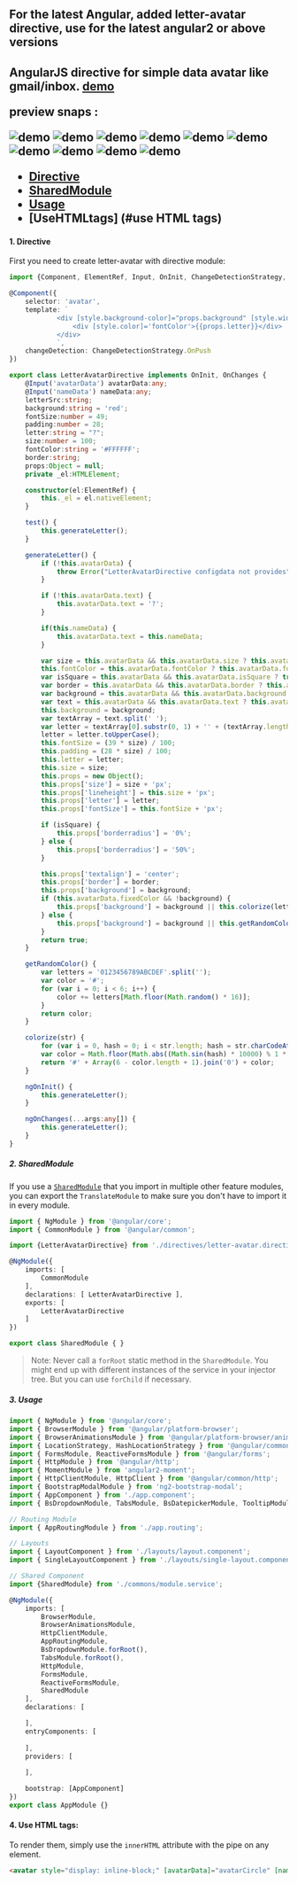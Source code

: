 <h2>
	For the latest Angular, added letter-avatar directive, use for the latest angular2 or above versions
<h2>

AngularJS directive for simple data avatar like gmail/inbox. 
<a href="https://github.com/lmnguyenbt/letter-avatar-angular4">demo</a>

preview snaps :
 
![demo](https://raw.github.com/lmnguyenbt/letter-avatar-angular4/master/demo/demo1.png)
![demo](https://raw.github.com/lmnguyenbt/letter-avatar-angular4/master/demo/demo2.png)
![demo](https://raw.github.com/lmnguyenbt/letter-avatar-angular4/master/demo/numbers.png)
![demo](https://raw.github.com/lmnguyenbt/letter-avatar-angular4/master/demo/special_charaters.png)
![demo](https://raw.github.com/lmnguyenbt/letter-avatar-angular4/master/demo/chinese.png)
![demo](https://raw.github.com/lmnguyenbt/letter-avatar-angular4/master/demo/kannada.png)
![demo](https://raw.github.com/lmnguyenbt/letter-avatar-angular4/master/demo/round_shape_digit_special.png)
![demo](https://raw.github.com/lmnguyenbt/letter-avatar-angular4/master/demo/round_chinese_kannada.png)
![demo](https://raw.github.com/lmnguyenbt/letter-avatar-angular4/master/demo/avatar_border1.png)
![demo](https://raw.github.com/lmnguyenbt/letter-avatar-angular4/master/demo/avatar_border2.png)

* [Directive](#directive)
* [SharedModule](#shared-modules)
* [Usage](#usage)
* [UseHTMLtags] (#use HTML tags)

#### 1. Directive

First you need to create letter-avatar with directive module:

```ts
import {Component, ElementRef, Input, OnInit, ChangeDetectionStrategy, OnChanges} from '@angular/core';

@Component({
    selector: 'avatar',
    template: `
            <div [style.background-color]="props.background" [style.width] = "props.size" [style.line-height]='props.lineheight' [style.height] = 'props.size' [style.font-size] = 'props.fontSize' [style.border] = 'props.border' [style.border-radius] = 'props.borderradius' [style.text-align] ="props.textalign">
				<div [style.color]='fontColor'>{{props.letter}}</div>
            </div>
            `,
    changeDetection: ChangeDetectionStrategy.OnPush
})

export class LetterAvatarDirective implements OnInit, OnChanges {
    @Input('avatarData') avatarData:any;
    @Input('nameData') nameData:any;
    letterSrc:string;
    background:string = 'red';
    fontSize:number = 49;
    padding:number = 28;
    letter:string = "?";
    size:number = 100;
    fontColor:string = '#FFFFFF';
    border:string;
    props:Object = null;
    private _el:HTMLElement;

    constructor(el:ElementRef) {
        this._el = el.nativeElement;
    }

    test() {
        this.generateLetter();
    }

    generateLetter() {
        if (!this.avatarData) {
            throw Error("LetterAvatarDirective configdata not provides");
        }

        if (!this.avatarData.text) {
            this.avatarData.text = '?';
        }

        if(this.nameData) {
            this.avatarData.text = this.nameData;
        }

        var size = this.avatarData && this.avatarData.size ? this.avatarData.size : 100;
        this.fontColor = this.avatarData.fontColor ? this.avatarData.fontColor : "#FFFFFF";
        var isSquare = this.avatarData && this.avatarData.isSquare ? true : false;
        var border = this.avatarData && this.avatarData.border ? this.avatarData.border : "1px solid #d3d3d3";
        var background = this.avatarData && this.avatarData.background ? this.avatarData.background : null;
        var text = this.avatarData && this.avatarData.text ? this.avatarData.text : null;
        this.background = background;
        var textArray = text.split(' ');
        var letter = textArray[0].substr(0, 1) + '' + (textArray.length > 1 ? textArray[1].substr(0, 1) : '');
        letter = letter.toUpperCase();
        this.fontSize = (39 * size) / 100;
        this.padding = (28 * size) / 100;
        this.letter = letter;
        this.size = size;
        this.props = new Object();
        this.props['size'] = size + 'px';
        this.props['lineheight'] = this.size + 'px';
        this.props['letter'] = letter;
        this.props['fontSize'] = this.fontSize + 'px';

        if (isSquare) {
            this.props['borderradius'] = '0%';
        } else {
            this.props['borderradius'] = '50%';
        }

        this.props['textalign'] = 'center';
        this.props['border'] = border;
        this.props['background'] = background;
        if (this.avatarData.fixedColor && !background) {
            this.props['background'] = background || this.colorize(letter);
        } else {
            this.props['background'] = background || this.getRandomColor();
        }
        return true;
    }

    getRandomColor() {
        var letters = '0123456789ABCDEF'.split('');
        var color = '#';
        for (var i = 0; i < 6; i++) {
            color += letters[Math.floor(Math.random() * 16)];
        }
        return color;
    }

    colorize(str) {
        for (var i = 0, hash = 0; i < str.length; hash = str.charCodeAt(i++) + ((hash << 5) - hash));
        var color = Math.floor(Math.abs((Math.sin(hash) * 10000) % 1 * 16777216)).toString(16);
        return '#' + Array(6 - color.length + 1).join('0') + color;
    }

    ngOnInit() {
        this.generateLetter();
    }

    ngOnChanges(...args:any[]) {
        this.generateLetter();
    }
}
```

##### 2. SharedModule

If you use a [`SharedModule`](https://angular.io/docs/ts/latest/guide/ngmodule.html#!#shared-modules) that you import in multiple other feature modules,
you can export the `TranslateModule` to make sure you don't have to import it in every module.

```ts
import { NgModule } from '@angular/core';
import { CommonModule } from '@angular/common';

import {LetterAvatarDirective} from './directives/letter-avatar.directive';

@NgModule({
    imports: [
        CommonModule
    ],
	declarations: [ LetterAvatarDirective ],
	exports: [
		LetterAvatarDirective
	]
})

export class SharedModule { }
```

> Note: Never call a `forRoot` static method in the `SharedModule`. You might end up with different instances of the service in your injector tree. But you can use `forChild` if necessary.

##### 3. Usage

```ts
import { NgModule } from '@angular/core';
import { BrowserModule } from '@angular/platform-browser';
import { BrowserAnimationsModule } from '@angular/platform-browser/animations';
import { LocationStrategy, HashLocationStrategy } from '@angular/common';
import { FormsModule, ReactiveFormsModule } from '@angular/forms';
import { HttpModule } from '@angular/http';
import { MomentModule } from 'angular2-moment';
import { HttpClientModule, HttpClient } from '@angular/common/http';
import { BootstrapModalModule } from 'ng2-bootstrap-modal';
import { AppComponent } from './app.component';
import { BsDropdownModule, TabsModule, BsDatepickerModule, TooltipModule } from 'ngx-bootstrap';

// Routing Module
import { AppRoutingModule } from './app.routing';

// Layouts
import { LayoutComponent } from './layouts/layout.component';
import { SingleLayoutComponent } from './layouts/single-layout.component';

// Shared Component
import {SharedModule} from './commons/module.service';

@NgModule({
    imports: [
        BrowserModule,
        BrowserAnimationsModule,
        HttpClientModule,
        AppRoutingModule,
        BsDropdownModule.forRoot(),
        TabsModule.forRoot(),
        HttpModule,
        FormsModule,
        ReactiveFormsModule,
        SharedModule
    ],
    declarations: [

    ],
    entryComponents: [
        
    ],
    providers: [
        
    ],

    bootstrap: [AppComponent]
})
export class AppModule {}

```

#### 4. Use HTML tags:

To render them, simply use the `innerHTML` attribute with the pipe on any element.

```html
<avatar style="display: inline-block;" [avatarData]="avatarCircle" [nameData]="Luan Nguyen"></avatar>
```
